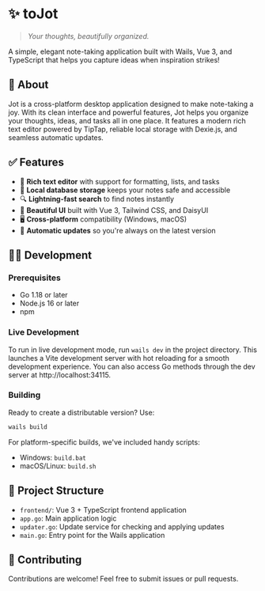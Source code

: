 # ✨ toJot

> *Your thoughts, beautifully organized.*

A simple, elegant note-taking application built with Wails, Vue 3, and TypeScript that helps you capture ideas when inspiration strikes!

## 🚀 About

Jot is a cross-platform desktop application designed to make note-taking a joy. With its clean interface and powerful features, Jot helps you organize your thoughts, ideas, and tasks all in one place. It features a modern rich text editor powered by TipTap, reliable local storage with Dexie.js, and seamless automatic updates.

## ✅ Features

- 📝 **Rich text editor** with support for formatting, lists, and tasks
- 💾 **Local database storage** keeps your notes safe and accessible
- 🔍 **Lightning-fast search** to find notes instantly
- 🎨 **Beautiful UI** built with Vue 3, Tailwind CSS, and DaisyUI
- 🖥️ **Cross-platform** compatibility (Windows, macOS)
- 🔄 **Automatic updates** so you're always on the latest version

## 👨‍💻 Development

### Prerequisites

- Go 1.18 or later
- Node.js 16 or later
- npm

### Live Development

To run in live development mode, run `wails dev` in the project directory. This launches a Vite development server with hot reloading for a smooth development experience. You can also access Go methods through the dev server at http://localhost:34115.

### Building

Ready to create a distributable version? Use:

```bash
wails build
```

For platform-specific builds, we've included handy scripts:
- Windows: `build.bat`
- macOS/Linux: `build.sh`

## 📁 Project Structure

- `frontend/`: Vue 3 + TypeScript frontend application
- `app.go`: Main application logic
- `updater.go`: Update service for checking and applying updates
- `main.go`: Entry point for the Wails application

## 🤝 Contributing

Contributions are welcome! Feel free to submit issues or pull requests.
